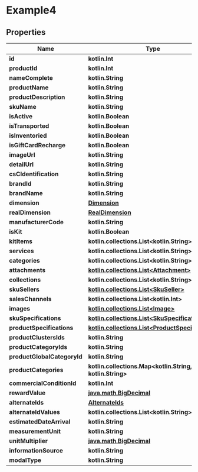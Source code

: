 
# Example4

## Properties
Name | Type | Description | Notes
------------ | ------------- | ------------- | -------------
**id** | **kotlin.Int** |  | 
**productId** | **kotlin.Int** |  | 
**nameComplete** | **kotlin.String** |  | 
**productName** | **kotlin.String** |  | 
**productDescription** | **kotlin.String** |  | 
**skuName** | **kotlin.String** |  | 
**isActive** | **kotlin.Boolean** |  | 
**isTransported** | **kotlin.Boolean** |  | 
**isInventoried** | **kotlin.Boolean** |  | 
**isGiftCardRecharge** | **kotlin.Boolean** |  | 
**imageUrl** | **kotlin.String** |  | 
**detailUrl** | **kotlin.String** |  | 
**csCIdentification** | **kotlin.String** |  | 
**brandId** | **kotlin.String** |  | 
**brandName** | **kotlin.String** |  | 
**dimension** | [**Dimension**](Dimension.md) |  | 
**realDimension** | [**RealDimension**](RealDimension.md) |  | 
**manufacturerCode** | **kotlin.String** |  | 
**isKit** | **kotlin.Boolean** |  | 
**kitItems** | **kotlin.collections.List&lt;kotlin.String&gt;** |  | 
**services** | **kotlin.collections.List&lt;kotlin.String&gt;** |  | 
**categories** | **kotlin.collections.List&lt;kotlin.String&gt;** |  | 
**attachments** | [**kotlin.collections.List&lt;Attachment&gt;**](Attachment.md) |  | 
**collections** | **kotlin.collections.List&lt;kotlin.String&gt;** |  | 
**skuSellers** | [**kotlin.collections.List&lt;SkuSeller&gt;**](SkuSeller.md) |  | 
**salesChannels** | **kotlin.collections.List&lt;kotlin.Int&gt;** |  | 
**images** | [**kotlin.collections.List&lt;Image&gt;**](Image.md) |  | 
**skuSpecifications** | [**kotlin.collections.List&lt;SkuSpecification&gt;**](SkuSpecification.md) |  | 
**productSpecifications** | [**kotlin.collections.List&lt;ProductSpecification&gt;**](ProductSpecification.md) |  | 
**productClustersIds** | **kotlin.String** |  | 
**productCategoryIds** | **kotlin.String** |  | 
**productGlobalCategoryId** | **kotlin.String** |  | 
**productCategories** | **kotlin.collections.Map&lt;kotlin.String, kotlin.String&gt;** |  | 
**commercialConditionId** | **kotlin.Int** |  | 
**rewardValue** | [**java.math.BigDecimal**](java.math.BigDecimal.md) |  | 
**alternateIds** | [**AlternateIds**](AlternateIds.md) |  | 
**alternateIdValues** | **kotlin.collections.List&lt;kotlin.String&gt;** |  | 
**estimatedDateArrival** | **kotlin.String** |  | 
**measurementUnit** | **kotlin.String** |  | 
**unitMultiplier** | [**java.math.BigDecimal**](java.math.BigDecimal.md) |  | 
**informationSource** | **kotlin.String** |  | 
**modalType** | **kotlin.String** |  | 



